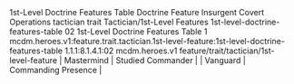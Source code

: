 <ability>
  <name>1st-Level Doctrine Features Table</name>
  <keywords>
    <keyword>Doctrine</keyword>
  </keywords>
  <type>Feature</type>
  <distance>Insurgent</distance>
  <target>Covert Operations</target>
  <metadata>
    <class>tactician</class>
    <feature_type>trait</feature_type>
    <file_dpath>Tactician/1st-Level Features</file_dpath>
    <item_id>1st-level-doctrine-features-table</item_id>
    <item_index>02</item_index>
    <item_name>1st-Level Doctrine Features Table</item_name>
    <level>1</level>
    <scc>mcdm.heroes.v1:feature.trait.tactician.1st-level-feature:1st-level-doctrine-features-table</scc>
    <scdc>1.1.1:8.1.4.1:02</scdc>
    <source>mcdm.heroes.v1</source>
    <type>feature/trait/tactician/1st-level-feature</type>
  </metadata>
  <effects>
    <effect type="mundane">| Mastermind | Studied Commander   |
| Vanguard   | Commanding Presence |</effect>
  </effects>
</ability>
